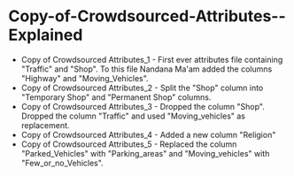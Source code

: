 # Copy-of-Crowdsourced-Attributes--Explained

- Copy of Crowdsourced Attributes_1 - First ever attributes file containing "Traffic" and "Shop". To this file Nandana Ma'am added the columns "Highway" and "Moving_Vehicles".
- Copy of Crowdsourced Attributes_2 - Split the "Shop" column into "Temporary Shop" and "Permanent Shop" columns. 
- Copy of Crowdsourced Attributes_3 - Dropped the column "Shop". Dropped the column "Traffic" and used "Moving_vehicles" as replacement. 
- Copy of Crowdsourced Attributes_4 - Added a new column "Religion" 
- Copy of Crowdsourced Attributes_5 - Replaced the column "Parked_Vehicles" with "Parking_areas" and "Moving_vehicles" with "Few_or_no_Vehicles".  


